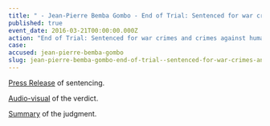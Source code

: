 ```yaml
---
title: " - Jean-Pierre Bemba Gombo - End of Trial: Sentenced for war crimes and crimes against humanity"
published: true
event_date: 2016-03-21T00:00:00.000Z
action: "End of Trial: Sentenced for war crimes and crimes against humanity"
case:
accused: jean-pierre-bemba-gombo
slug: jean-pierre-bemba-gombo-end-of-trial--sentenced-for-war-crimes-and-crimes-against-humanity
---
```


[Press Release](https://www.icc-cpi.int/en_menus/icc/press%20and%20media/press%20releases/Pages/pr1200.aspx) of sentencing.

[Audio-visual](https://www.youtube.com/watch?v=sqHt2Yr555A) of the verdict.

[Summary](https://www.icc-cpi.int/iccdocs/PIDS/publications/2016.03.21_Summary_of_the_Judgment-Eng.pdf) of the judgment.

